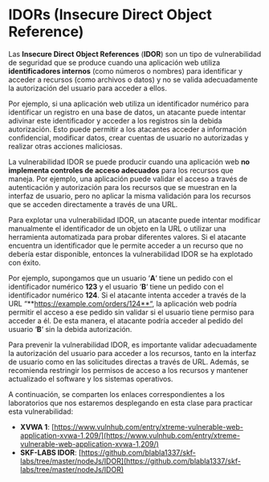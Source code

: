 # IDORs (Insecure Direct Object Reference)

Las **Insecure Direct Object References** (**IDOR**) son un tipo de vulnerabilidad de seguridad que se produce cuando una aplicación web utiliza **identificadores internos** (como números o nombres) para identificar y acceder a recursos (como archivos o datos) y no se valida adecuadamente la autorización del usuario para acceder a ellos.

Por ejemplo, si una aplicación web utiliza un identificador numérico para identificar un registro en una base de datos, un atacante puede intentar adivinar este identificador y acceder a los registros sin la debida autorización. Esto puede permitir a los atacantes acceder a información confidencial, modificar datos, crear cuentas de usuario no autorizadas y realizar otras acciones maliciosas.

La vulnerabilidad IDOR se puede producir cuando una aplicación web **no implementa controles de acceso adecuados** para los recursos que maneja. Por ejemplo, una aplicación puede validar el acceso a través de autenticación y autorización para los recursos que se muestran en la interfaz de usuario, pero no aplicar la misma validación para los recursos que se acceden directamente a través de una URL.

Para explotar una vulnerabilidad IDOR, un atacante puede intentar modificar manualmente el identificador de un objeto en la URL o utilizar una herramienta automatizada para probar diferentes valores. Si el atacante encuentra un identificador que le permite acceder a un recurso que no debería estar disponible, entonces la vulnerabilidad IDOR se ha explotado con éxito.

Por ejemplo, supongamos que un usuario ‘**A**‘ tiene un pedido con el identificador numérico **123** y el usuario ‘**B**‘ tiene un pedido con el identificador numérico **124**. Si el atacante intenta acceder a través de la URL “**https://example.com/orders/124**“, la aplicación web podría permitir el acceso a ese pedido sin validar si el usuario tiene permiso para acceder a él. De esta manera, el atacante podría acceder al pedido del usuario ‘**B**‘ sin la debida autorización.

Para prevenir la vulnerabilidad IDOR, es importante validar adecuadamente la autorización del usuario para acceder a los recursos, tanto en la interfaz de usuario como en las solicitudes directas a través de URL. Además, se recomienda restringir los permisos de acceso a los recursos y mantener actualizado el software y los sistemas operativos.

A continuación, se comparten los enlaces correspondientes a los laboratorios que nos estaremos desplegando en esta clase para practicar esta vulnerabilidad:

* **XVWA 1**: [https://www.vulnhub.com/entry/xtreme-vulnerable-web-application-xvwa-1,209/](https://www.vulnhub.com/entry/xtreme-vulnerable-web-application-xvwa-1,209/)
* **SKF-LABS IDOR**: [https://github.com/blabla1337/skf-labs/tree/master/nodeJs/IDOR](https://github.com/blabla1337/skf-labs/tree/master/nodeJs/IDOR)
